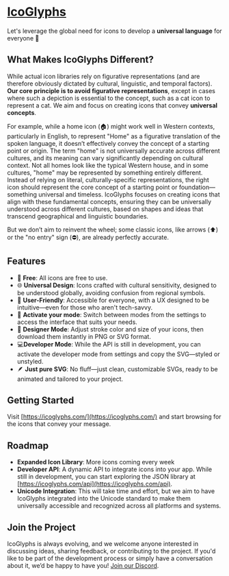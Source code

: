 # [IcoGlyphs](https://icoglyphs.com/)

Let's leverage the global need for icons to develop a **universal language** for everyone 🚀

## What Makes IcoGlyphs Different?

While actual icon libraries rely on figurative representations (and are therefore obviously dictated by cultural, linguistic, and temporal factors). **Our core principle is to avoid figurative representations**, except in cases where such a depiction is essential to the concept, such as a cat icon to represent a cat. We aim and focus on creating icons that convey **universal concepts**.

For example, while a home icon (🏠) might work well in Western contexts, particularly in English, to represent "Home" as a figurative translation of the spoken language, it doesn’t effectively convey the concept of a starting point or origin. The term "home" is not universally accurate across different cultures, and its meaning can vary significantly depending on cultural context. Not all homes look like the typical Western house, and in some cultures, "home" may be represented by something entirely different. Instead of relying on literal, culturally-specific representations, the right icon should represent the core concept of a starting point or foundation—something universal and timeless. IcoGlyphs focuses on creating icons that align with these fundamental concepts, ensuring they can be universally understood across different cultures, based on shapes and ideas that transcend geographical and linguistic boundaries.

But we don’t aim to reinvent the wheel; some classic icons, like arrows (⬆️) or the "no entry" sign (⛔), are already perfectly accurate.

## Features

- 💸 **Free**: All icons are free to use.
- 🌐 **Universal Design**: Icons crafted with cultural sensitivity, designed to be understood globally, avoiding confusion from regional symbols.
- 👫 **User-Friendly**: Accessible for everyone, with a UX designed to be intuitive—even for those who aren't tech-savvy.
- 🔧 **Activate your mode**: Switch between modes from the settings to access the interface that suits your needs.
- 🎨 **Designer Mode**: Adjust stroke color and size of your icons, then download them instantly in PNG or SVG format.
- 💻**Developer Mode**: While the API is still in development, you can activate the developer mode from settings and copy the SVG—styled or unstyled.
- 🪶 **Just pure SVG**: No fluff—just clean, customizable SVGs, ready to be animated and tailored to your project.

## Getting Started

Visit [https://icoglyphs.com/](https://icoglyphs.com/) and start browsing for the icons that convey your message.

## Roadmap

- **Expanded Icon Library**: More icons coming every week
- **Developer API**: A dynamic API to integrate icons into your app. While still in development, you can start exploring the JSON library at [https://icoglyphs.com/api](https://icoglyphs.com/api).
- **Unicode Integration**: This will take time and effort, but we aim to have IcoGlyphs integrated into the Unicode standard to make them universally accessible and recognized across all platforms and systems.

## Join the Project

IcoGlyphs is always evolving, and we welcome anyone interested in discussing ideas, sharing feedback, or contributing to the project. If you'd like to be part of the development process or simply have a conversation about it, we’d be happy to have you! [Join our Discord](https://discord.gg/RZ8ndJEKpF).
